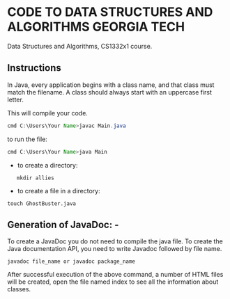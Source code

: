 # CODE TO DATA STRUCTURES AND ALGORITHMS GEORGIA TECH

Data Structures and Algorithms, CS1332x1 course.

## Instructions

In Java, every application begins with a class name, and that class must match the filename.
A class should always start with an uppercase first letter.

This will compile your code.

``` java
cmd C:\Users\Your Name>javac Main.java
```

to run the file:

``` java
cmd C:\Users\Your Name>java Main
```

- to create a directory:

```cd characters
   mkdir allies
```

- to create a file in a directory:

``` git
touch GhostBuster.java
```

## Generation of JavaDoc: -

To create a JavaDoc you do not need to compile the java file. To create the Java documentation API, you need to write Javadoc followed by file name.

``` git
javadoc file_name or javadoc package_name
```

After successful execution of the above command, a number of HTML files will be created, open the file named index to see all the information about classes.
